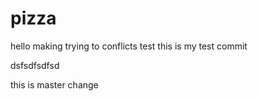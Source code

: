 # pizza

hello  making  trying to conflicts test this is my test commit

dsfsdfsdfsd

this is master change
